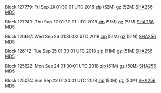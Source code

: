 Block 127779: Fri Sep 28 01:30:01 UTC 2018 [zip](https://files.01coin.io/mainnet/2018-09-28/bootstrap.dat.zip) (52M) [gz](https://files.01coin.io/mainnet/2018-09-28/bootstrap.dat.tar.gz) (52M) [SHA256](https://files.01coin.io/mainnet/2018-09-28/sha256.txt) [MD5](https://files.01coin.io/mainnet/2018-09-28/md5.txt)

Block 127240: Thu Sep 27 01:30:01 UTC 2018 [zip](https://files.01coin.io/mainnet/2018-09-27/bootstrap.dat.zip) (51M) [gz](https://files.01coin.io/mainnet/2018-09-27/bootstrap.dat.tar.gz) (51M) [SHA256](https://files.01coin.io/mainnet/2018-09-27/sha256.txt) [MD5](https://files.01coin.io/mainnet/2018-09-27/md5.txt)

Block 126697: Wed Sep 26 01:30:02 UTC 2018 [zip](https://files.01coin.io/mainnet/2018-09-26/bootstrap.dat.zip) (51M) [gz](https://files.01coin.io/mainnet/2018-09-26/bootstrap.dat.tar.gz) (51M) [SHA256](https://files.01coin.io/mainnet/2018-09-26/sha256.txt) [MD5](https://files.01coin.io/mainnet/2018-09-26/md5.txt)

Block 126172: Tue Sep 25 01:30:01 UTC 2018 [zip](https://files.01coin.io/mainnet/2018-09-25/bootstrap.dat.zip) (51M) [gz](https://files.01coin.io/mainnet/2018-09-25/bootstrap.dat.tar.gz) (51M) [SHA256](https://files.01coin.io/mainnet/2018-09-25/sha256.txt) [MD5](https://files.01coin.io/mainnet/2018-09-25/md5.txt)

Block 125622: Mon Sep 24 01:30:01 UTC 2018 [zip](https://files.01coin.io/mainnet/2018-09-24/bootstrap.dat.zip) (51M) [gz](https://files.01coin.io/mainnet/2018-09-24/bootstrap.dat.tar.gz) (50M) [SHA256](https://files.01coin.io/mainnet/2018-09-24/sha256.txt) [MD5](https://files.01coin.io/mainnet/2018-09-24/md5.txt)

Block 125074: Sun Sep 23 01:30:01 UTC 2018 [zip](https://files.01coin.io/mainnet/2018-09-23/bootstrap.dat.zip) (50M) [gz](https://files.01coin.io/mainnet/2018-09-23/bootstrap.dat.tar.gz) (50M) [SHA256](https://files.01coin.io/mainnet/2018-09-23/sha256.txt) [MD5](https://files.01coin.io/mainnet/2018-09-23/md5.txt)
